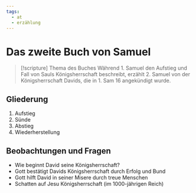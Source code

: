 ```yaml
---
tags:
  - at
  - erzählung
---
```

# Das zweite Buch von Samuel

> [!scripture] Thema des Buches
> Während 1. Samuel den Aufstieg und Fall von Sauls Königsherrschaft beschreibt, erzählt 2. Samuel von der Königsherrschaft Davids, die in 1. Sam 16 angekündigt wurde.

## Gliederung

1. Aufstieg
2. Sünde
3. Abstieg
4. Wiederherstellung

## Beobachtungen und Fragen

- Wie beginnt David seine Königsherrschaft?
- Gott bestätigt Davids Königsherrschaft durch Erfolg und Bund
- Gott hilft David in seiner Misere durch treue Menschen
- Schatten auf Jesu Königsherrschaft (im 1000-jährigen Reich)